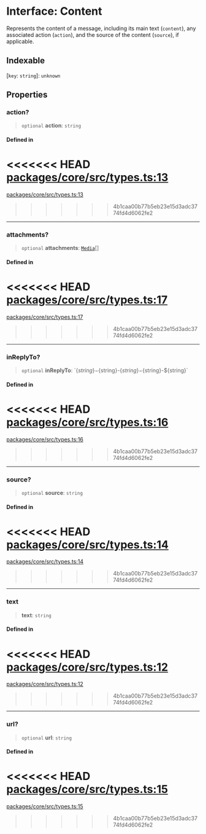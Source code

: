 # Interface: Content

Represents the content of a message, including its main text (`content`), any associated action (`action`), and the source of the content (`source`), if applicable.

## Indexable

 \[`key`: `string`\]: `unknown`

## Properties

### action?

> `optional` **action**: `string`

#### Defined in

<<<<<<< HEAD
[packages/core/src/types.ts:13](https://github.com/8bitsats/eliza/blob/b6c06b96b915454d08a65f46cfdce8da763cbf85/packages/core/src/types.ts#L13)
=======
[packages/core/src/types.ts:13](https://github.com/ai16z/eliza/blob/7fcf54e7fb2ba027d110afcc319c0b01b3f181dc/packages/core/src/types.ts#L13)
>>>>>>> 4b1caa00b77b5eb23e15d3adc3774fd4d6062fe2

***

### attachments?

> `optional` **attachments**: [`Media`](../type-aliases/Media.md)[]

#### Defined in

<<<<<<< HEAD
[packages/core/src/types.ts:17](https://github.com/8bitsats/eliza/blob/b6c06b96b915454d08a65f46cfdce8da763cbf85/packages/core/src/types.ts#L17)
=======
[packages/core/src/types.ts:17](https://github.com/ai16z/eliza/blob/7fcf54e7fb2ba027d110afcc319c0b01b3f181dc/packages/core/src/types.ts#L17)
>>>>>>> 4b1caa00b77b5eb23e15d3adc3774fd4d6062fe2

***

### inReplyTo?

> `optional` **inReplyTo**: \`$\{string\}-$\{string\}-$\{string\}-$\{string\}-$\{string\}\`

#### Defined in

<<<<<<< HEAD
[packages/core/src/types.ts:16](https://github.com/8bitsats/eliza/blob/b6c06b96b915454d08a65f46cfdce8da763cbf85/packages/core/src/types.ts#L16)
=======
[packages/core/src/types.ts:16](https://github.com/ai16z/eliza/blob/7fcf54e7fb2ba027d110afcc319c0b01b3f181dc/packages/core/src/types.ts#L16)
>>>>>>> 4b1caa00b77b5eb23e15d3adc3774fd4d6062fe2

***

### source?

> `optional` **source**: `string`

#### Defined in

<<<<<<< HEAD
[packages/core/src/types.ts:14](https://github.com/8bitsats/eliza/blob/b6c06b96b915454d08a65f46cfdce8da763cbf85/packages/core/src/types.ts#L14)
=======
[packages/core/src/types.ts:14](https://github.com/ai16z/eliza/blob/7fcf54e7fb2ba027d110afcc319c0b01b3f181dc/packages/core/src/types.ts#L14)
>>>>>>> 4b1caa00b77b5eb23e15d3adc3774fd4d6062fe2

***

### text

> **text**: `string`

#### Defined in

<<<<<<< HEAD
[packages/core/src/types.ts:12](https://github.com/8bitsats/eliza/blob/b6c06b96b915454d08a65f46cfdce8da763cbf85/packages/core/src/types.ts#L12)
=======
[packages/core/src/types.ts:12](https://github.com/ai16z/eliza/blob/7fcf54e7fb2ba027d110afcc319c0b01b3f181dc/packages/core/src/types.ts#L12)
>>>>>>> 4b1caa00b77b5eb23e15d3adc3774fd4d6062fe2

***

### url?

> `optional` **url**: `string`

#### Defined in

<<<<<<< HEAD
[packages/core/src/types.ts:15](https://github.com/8bitsats/eliza/blob/b6c06b96b915454d08a65f46cfdce8da763cbf85/packages/core/src/types.ts#L15)
=======
[packages/core/src/types.ts:15](https://github.com/ai16z/eliza/blob/7fcf54e7fb2ba027d110afcc319c0b01b3f181dc/packages/core/src/types.ts#L15)
>>>>>>> 4b1caa00b77b5eb23e15d3adc3774fd4d6062fe2
